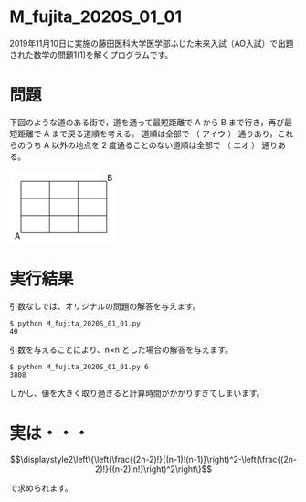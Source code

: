 # M_fujita_2020S_01_01

2019年11月10日に実施の藤田医科大学医学部ふじた未来入試（AO入試）で出題された数学の問題1(1)を解くプログラムです。

# 問題

下図のような道のある街で，道を通って最短距離で A から B まで行き，再び最短距離で A まで戻る道順を考える。
道順は全部で （ アイウ ） 通りあり，これらのうち A 以外の地点を 2 度通ることのない道順は全部で （ エオ ） 通りある。

<svg x=0 y=0 width=190 height=130 style="background-color: #fff">
  <line x1="20" y1="20" x2="170" y2="20" stroke="black" />
  <line x1="20" y1="50" x2="170" y2="50" stroke="black" />
  <line x1="20" y1="80" x2="170" y2="80" stroke="black" />
  <line x1="20" y1="110" x2="170" y2="110" stroke="black" />
  <line x1="20" y1="20" x2="20" y2="110" stroke="black" />
  <line x1="70" y1="20" x2="70" y2="110" stroke="black" />
  <line x1="120" y1="20" x2="120" y2="110" stroke="black" />
  <line x1="170" y1="20" x2="170" y2="110" stroke="black" />
  <text x="9" y="121">A</text>
  <text x="171" y="19">B</text>
</svg>

# 実行結果

引数なしでは、オリジナルの問題の解答を与えます。

```
$ python M_fujita_2020S_01_01.py
40
```

引数を与えることにより、n×n とした場合の解答を与えます。

```
$ python M_fujita_2020S_01_01.py 6
3808
```

しかし、値を大きく取り過ぎると計算時間がかかりすぎてしまいます。

# 実は・・・

```math
\displaystyle2\left\{\left(\frac{(2n-2)!}{(n-1)!(n-1)}\right)^2-\left(\frac{(2n-2)!}{(n-2)!n!}\right)^2\right\}
```
で求められます。
